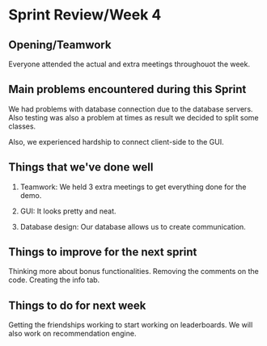 # Sprint Review/Week 4

## Opening/Teamwork
Everyone attended the actual and extra meetings throughouot the week.

## Main problems encountered during this Sprint
We had problems with database connection due to the database servers. Also testing was also a problem at times as result we decided to split some classes.

Also, we experienced hardship to connect client-side to the GUI.

## Things that we've done well
1. Teamwork: We held 3 extra meetings to get everything done for the demo.

2. GUI: It looks pretty and neat.

3. Database design: Our database allows us to create communication.



## Things to improve for the next sprint
Thinking more about bonus functionalities.
Removing the comments on the code.
Creating the info tab.

## Things to do for next week
Getting the friendships working to start working on leaderboards.
We will also work on recommendation engine.
